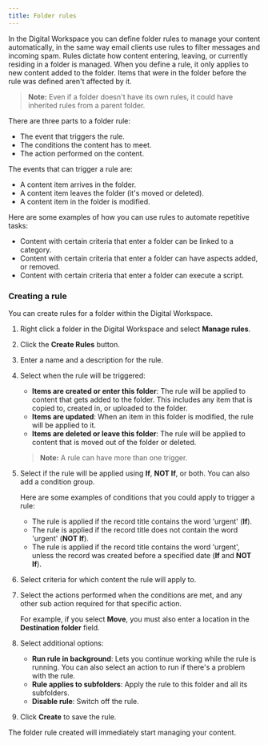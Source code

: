 ```yaml
---
title: Folder rules
---
```


In the Digital Workspace you can define folder rules to manage your content automatically, in the same way email clients use rules to filter messages and incoming spam. Rules dictate how content entering, leaving, or currently residing in a folder is managed. When you define a rule, it only applies to new content added to the folder. Items that were in the folder before the rule was defined aren't affected by it.

> **Note:** Even if a folder doesn't have its own rules, it could have inherited rules from a parent folder.

There are three parts to a folder rule:

* The event that triggers the rule.
* The conditions the content has to meet.
* The action performed on the content.

The events that can trigger a rule are:

* A content item arrives in the folder.
* A content item leaves the folder (it's moved or deleted).
* A content item in the folder is modified.

Here are some examples of how you can use rules to automate repetitive tasks:

* Content with certain criteria that enter a folder can be linked to a category.
* Content with certain criteria that enter a folder can have aspects added, or removed.
* Content with certain criteria that enter a folder can execute a script.

### Creating a rule

You can create rules for a folder within the Digital Workspace.

1. Right click a folder in the Digital Workspace and select **Manage rules**.

2. Click the **Create Rules** button.

3. Enter a name and a description for the rule.

4. Select when the rule will be triggered:

    * **Items are created or enter this folder**: The rule will be applied to content that gets added to the folder. This includes any item that is copied to, created in, or uploaded to the folder.
    * **Items are updated**: When an item in this folder is modified, the rule will be applied to it.
    * **Items are deleted or leave this folder**: The rule will be applied to content that is moved out of the folder or deleted.

    > **Note:** A rule can have more than one trigger.

5. Select if the rule will be applied using **If**, **NOT If**, or both. You can also add a condition group.

    Here are some examples of conditions that you could apply to trigger a rule:

    * The rule is applied if the record title contains the word 'urgent' (**If**).
    * The rule is applied if the record title does not contain the word 'urgent' (**NOT If**).
    * The rule is applied if the record title contains the word 'urgent', unless the record was created before a specified date (**If** and **NOT If**).

6. Select criteria for which content the rule will apply to.

7. Select the actions performed when the conditions are met, and any other sub action required for that specific action.

    For example, if you select **Move**, you must also enter a location in the **Destination folder** field.

8. Select additional options:

    * **Run rule in background**: Lets you continue working while the rule is running. You can also select an action to run if there's a problem with the rule.
    * **Rule applies to subfolders**: Apply the rule to this folder and all its subfolders.
    * **Disable rule**: Switch off the rule.

9. Click **Create** to save the rule.

The folder rule created will immediately start managing your content.
